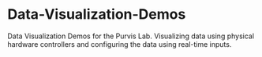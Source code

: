 # Data-Visualization-Demos
Data Visualization Demos for the Purvis Lab. Visualizing data using physical hardware controllers and configuring the data using real-time inputs.
